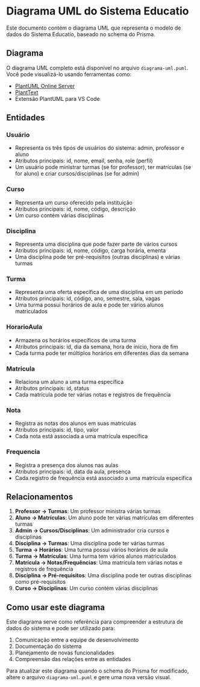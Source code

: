 # Diagrama UML do Sistema Educatio

Este documento contém o diagrama UML que representa o modelo de dados do Sistema Educatio, baseado no schema do Prisma.

## Diagrama

O diagrama UML completo está disponível no arquivo `diagrama-uml.puml`. Você pode visualizá-lo usando ferramentas como:

- [PlantUML Online Server](https://www.plantuml.com/plantuml/uml/)
- [PlantText](https://www.planttext.com/)
- Extensão PlantUML para VS Code

## Entidades

### Usuário
- Representa os três tipos de usuários do sistema: admin, professor e aluno
- Atributos principais: id, nome, email, senha, role (perfil)
- Um usuário pode ministrar turmas (se for professor), ter matrículas (se for aluno) e criar cursos/disciplinas (se for admin)

### Curso
- Representa um curso oferecido pela instituição
- Atributos principais: id, nome, código, descrição
- Um curso contém várias disciplinas

### Disciplina
- Representa uma disciplina que pode fazer parte de vários cursos
- Atributos principais: id, nome, código, carga horária, ementa
- Uma disciplina pode ter pré-requisitos (outras disciplinas) e várias turmas

### Turma
- Representa uma oferta específica de uma disciplina em um período
- Atributos principais: id, código, ano, semestre, sala, vagas
- Uma turma possui horários de aula e pode ter vários alunos matriculados

### HorarioAula
- Armazena os horários específicos de uma turma
- Atributos principais: id, dia da semana, hora de início, hora de fim
- Cada turma pode ter múltiplos horários em diferentes dias da semana

### Matricula
- Relaciona um aluno a uma turma específica
- Atributos principais: id, status
- Cada matrícula pode ter várias notas e registros de frequência

### Nota
- Registra as notas dos alunos em suas matrículas
- Atributos principais: id, tipo, valor
- Cada nota está associada a uma matrícula específica

### Frequencia
- Registra a presença dos alunos nas aulas
- Atributos principais: id, data da aula, presença
- Cada registro de frequência está associado a uma matrícula específica

## Relacionamentos

1. **Professor → Turmas**: Um professor ministra várias turmas
2. **Aluno → Matrículas**: Um aluno pode ter várias matrículas em diferentes turmas
3. **Admin → Cursos/Disciplinas**: Um administrador cria cursos e disciplinas
4. **Disciplina → Turmas**: Uma disciplina pode ter várias turmas
5. **Turma → Horários**: Uma turma possui vários horários de aula
6. **Turma → Matrículas**: Uma turma tem vários alunos matriculados
7. **Matrícula → Notas/Frequências**: Uma matrícula tem várias notas e registros de frequência
8. **Disciplina → Pré-requisitos**: Uma disciplina pode ter outras disciplinas como pré-requisitos
9. **Curso → Disciplinas**: Um curso contém várias disciplinas

## Como usar este diagrama

Este diagrama serve como referência para compreender a estrutura de dados do sistema e pode ser utilizado para:

1. Comunicação entre a equipe de desenvolvimento
2. Documentação do sistema
3. Planejamento de novas funcionalidades
4. Compreensão das relações entre as entidades

Para atualizar este diagrama quando o schema do Prisma for modificado, altere o arquivo `diagrama-uml.puml` e gere uma nova versão visual.
